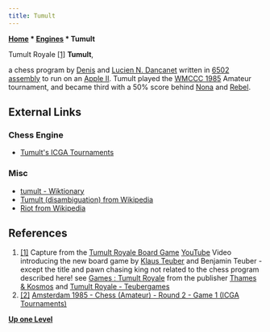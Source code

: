 ```yaml
---
title: Tumult
---
```

**[Home](Home "Home") \* [Engines](Engines "Engines") \* Tumult**



 [](http://thamesandkosmos.com/index.php/product/category/games/tumult-royale) Tumult Royale <a id="cite-note-1" href="#cite-ref-1">[1]</a> 
**Tumult**,  

a chess program by [Denis](Denis_Dancanet "Denis Dancanet") and [Lucien N. Dancanet](Lucien_N._Dancanet "Lucien N. Dancanet") written in [6502](6502 "6502") [assembly](Assembly "Assembly") to run on an [Apple II](Apple_II "Apple II"). Tumult played the [WMCCC 1985](WMCCC_1985 "WMCCC 1985") Amateur tournament, and became third with a 50% score behind [Nona](Nona "Nona") and [Rebel](Rebel "Rebel"). 



## External Links


### Chess Engine


* [Tumult's ICGA Tournaments](https://www.game-ai-forum.org/icga-tournaments/program.php?id=496)


### Misc


* [tumult - Wiktionary](http://en.wiktionary.org/wiki/tumult)
* [Tumult (disambiguation) from Wikipedia](https://en.wikipedia.org/wiki/Tumult)
* [Riot from Wikipedia](https://en.wikipedia.org/wiki/Riot)


## References


1. <a id="cite-ref-1" href="#cite-note-1">[1]</a> Capture from the [Tumult Royale Board Game](https://www.youtube.com/watch?time_continue=22&v=2T7ThJhd9cc) [YouTube](https://en.wikipedia.org/wiki/YouTube) Video introducing the new board game by [Klaus Teuber](https://en.wikipedia.org/wiki/Klaus_Teuber) and Benjamin Teuber - except the title and pawn chasing king not related to the chess program described here! see [Games : Tumult Royale](http://thamesandkosmos.com/index.php/product/category/games/tumult-royale) from the publisher [Thames & Kosmos](https://en.wikipedia.org/wiki/Thames_%26_Kosmos) and [Tumult Royale - Teubergames](https://www.teubergames.de/en/tumult-royal/)
2. <a id="cite-ref-2" href="#cite-note-2">[2]</a> [Amsterdam 1985 - Chess (Amateur) - Round 2 - Game 1 (ICGA Tournaments)](https://www.game-ai-forum.org/icga-tournaments/round.php?tournament=156&round=2&id=1)

**[Up one Level](Engines "Engines")**







 
